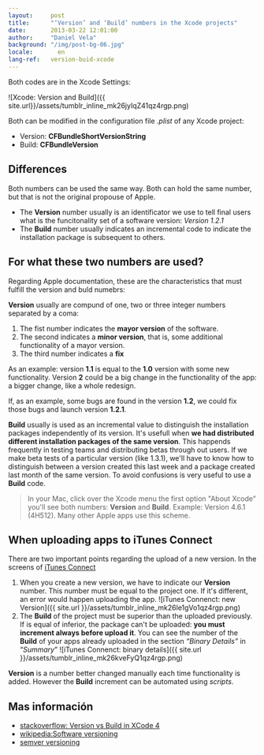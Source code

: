 ```yaml
---
layout:     post
title:      "‘Version’ and ‘Build’ numbers in the Xcode projects"
date:       2013-03-22 12:01:00
author:     "Daniel Vela"
background: "/img/post-bg-06.jpg"
locale:       en
lang-ref:   version-buid-xcode
---
```



Both codes are in the Xcode Settings:

![Xcode: Version and Build]({{ site.url}}/assets/tumblr_inline_mk26jyIqZ41qz4rgp.png)


Both can be modified in the configuration file *.plist* of any Xcode project:

* Version: **CFBundleShortVersionString**
* Build: **CFBundleVersion**

## Differences

Both numbers can be used the same way. Both can hold the same number, but that is not the original propouse of Apple.

* The **Version** number usually is an identificator we use to tell final users what is the funcitonality set of a software version: *Version 1.2.1*
* The  **Build** number usually indicates an incremental code to indicate the installation package is subsequent to others.

## For what these two numbers are used?

Regarding Apple documentation, these are the characteristics that must fulfill the version and buld numebrs:

**Version** usually are compund of one, two or three integer numbers separated by a coma:

1. The fist number indicates the **mayor version** of the software.
2. The second indicates a **minor version**, that is, some additional functionality of a mayor version.
3. The third number indicates a **fix**

As an example: version **1.1** is equal to the **1.0** version with some new functionality. Version **2** could be a big change in the functionality of the app: a bigger change, like a whole redesign.

If, as an example, some bugs are found in the version **1.2**, we could fix those bugs and launch version **1.2.1**.

**Build** usually is used as an incremental value to distinguish the installation packages independently of its version. It's usefull when **we had distributed different installation packages of the same version**. This happends frequently in testing teams and distributing betas through out users. If we make beta tests of a particular version (like 1.3.1), we'll have to know how to distinguish between a version created this last week and a package created last month of the same version. To avoid confusions is very useful to use a **Build** code.

> In your Mac, click over the Xcode menu the first option "About Xcode" you'll see both numbers: **Version** and **Build**. Example: Version 4.6.1 (4H512). Many other Apple apps use this scheme.

## When uploading apps to iTunes Connect

There are two important points regarding the upload of a new version. In the screens of [iTunes Connect](https://itunesconnect.apple.com/)

1. When you create a new version, we have to indicate our **Version** number. This number must be equal to the project one. If it's different, an error would happen uploading the app.
	![iTunes Connenct: new Version]({{ site.url }}/assets/tumblr_inline_mk26le1gVo1qz4rgp.png)
2. The **Build** of the project must be superior than the uploaded previously. If is equal of inferior, the package can't be uploaded: **you must increment always before upload it**.  You can see the number of the **Build** of your apps already uploaded in the section *“Binary Details”* in “*Summary*” 
	![iTunes Connenct: binary details]({{ site.url }}/assets/tumblr_inline_mk26kveFyQ1qz4rgp.png)

**Version** is a number better changed manually each time functionality is added. However the **Build** increment can be automated using *scripts*.

## Mas información

* [stackoverflow: Version vs Build in XCode 4](http://stackoverflow.com/questions/6851660/version-vs-build-in-xcode-4/6965086#6965086)
* [wikipedia:Software versioning](http://en.wikipedia.org/wiki/Software_versioning)
* [semver versioning](https://semver.org)